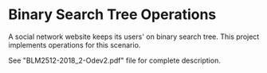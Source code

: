 # Binary Search Tree Operations
 A social network website keeps its users' on binary search tree. This project implements operations for this scenario.
 
 See "BLM2512-2018_2-Odev2.pdf" file for complete description.
